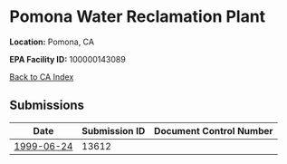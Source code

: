 # Pomona Water Reclamation Plant

**Location:** Pomona, CA

**EPA Facility ID:** 100000143089

[Back to CA Index](../../index.md)

## Submissions

| Date | Submission ID | Document Control Number |
|------|--------------|-------------------------|
| [1999-06-24](submissions/13612.md) | 13612 |  |

